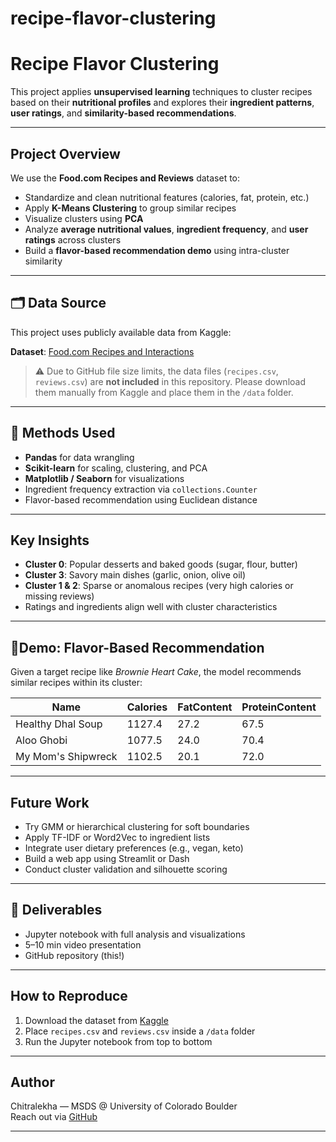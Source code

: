 # recipe-flavor-clustering
#  Recipe Flavor Clustering

This project applies **unsupervised learning** techniques to cluster recipes based on their **nutritional profiles** and explores their **ingredient patterns**, **user ratings**, and **similarity-based recommendations**.

---

##  Project Overview

We use the **Food.com Recipes and Reviews** dataset to:

- Standardize and clean nutritional features (calories, fat, protein, etc.)
- Apply **K-Means Clustering** to group similar recipes
- Visualize clusters using **PCA**
- Analyze **average nutritional values**, **ingredient frequency**, and **user ratings** across clusters
- Build a **flavor-based recommendation demo** using intra-cluster similarity

---

## 🗂 Data Source

This project uses publicly available data from Kaggle:

 **Dataset**: [Food.com Recipes and Interactions](https://www.kaggle.com/datasets/kaggle/food-com-recipes-and-user-interactions)

> ⚠ Due to GitHub file size limits, the data files (`recipes.csv`, `reviews.csv`) are **not included** in this repository. Please download them manually from Kaggle and place them in the `/data` folder.

---

## 🧪 Methods Used

-  **Pandas** for data wrangling  
-  **Scikit-learn** for scaling, clustering, and PCA  
-  **Matplotlib / Seaborn** for visualizations  
-  Ingredient frequency extraction via `collections.Counter`  
-  Flavor-based recommendation using Euclidean distance

---

##  Key Insights

- **Cluster 0**: Popular desserts and baked goods (sugar, flour, butter)
- **Cluster 3**: Savory main dishes (garlic, onion, olive oil)
- **Cluster 1 & 2**: Sparse or anomalous recipes (very high calories or missing reviews)
- Ratings and ingredients align well with cluster characteristics

---

## 🎯Demo: Flavor-Based Recommendation

Given a target recipe like _Brownie Heart Cake_, the model recommends similar recipes within its cluster:

| Name                      | Calories | FatContent | ProteinContent |
|---------------------------|----------|------------|----------------|
| Healthy Dhal Soup         | 1127.4   | 27.2       | 67.5           |
| Aloo Ghobi                | 1077.5   | 24.0       | 70.4           |
| My Mom's Shipwreck        | 1102.5   | 20.1       | 72.0           |

---

##  Future Work

- Try GMM or hierarchical clustering for soft boundaries  
- Apply TF-IDF or Word2Vec to ingredient lists  
- Integrate user dietary preferences (e.g., vegan, keto)  
- Build a web app using Streamlit or Dash  
- Conduct cluster validation and silhouette scoring

---

## 🧾 Deliverables

-  Jupyter notebook with full analysis and visualizations  
-  5–10 min video presentation  
-  GitHub repository (this!)

---

##  How to Reproduce

1. Download the dataset from [Kaggle](https://www.kaggle.com/datasets/kaggle/food-com-recipes-and-user-interactions)
2. Place `recipes.csv` and `reviews.csv` inside a `/data` folder
3. Run the Jupyter notebook from top to bottom

---

##  Author

Chitralekha — MSDS @ University of Colorado Boulder  
 Reach out via [GitHub](https://github.com/chitralekha)

---

